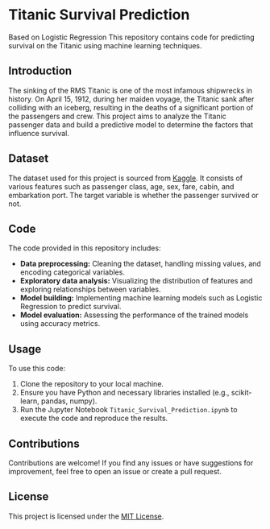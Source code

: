 

# **Titanic Survival Prediction**
Based on Logistic Regression
This repository contains code for predicting survival on the Titanic using machine learning techniques.

## **Introduction**

The sinking of the RMS Titanic is one of the most infamous shipwrecks in history. On April 15, 1912, during her maiden voyage, the Titanic sank after colliding with an iceberg, resulting in the deaths of a significant portion of the passengers and crew. This project aims to analyze the Titanic passenger data and build a predictive model to determine the factors that influence survival.

## **Dataset**

The dataset used for this project is sourced from [Kaggle](https://www.kaggle.com/c/titanic/data). It consists of various features such as passenger class, age, sex, fare, cabin, and embarkation port. The target variable is whether the passenger survived or not.

## **Code**

The code provided in this repository includes:

- **Data preprocessing:** Cleaning the dataset, handling missing values, and encoding categorical variables.
- **Exploratory data analysis:** Visualizing the distribution of features and exploring relationships between variables.
- **Model building:** Implementing machine learning models such as Logistic Regression to predict survival.
- **Model evaluation:** Assessing the performance of the trained models using accuracy metrics.

## **Usage**

To use this code:

1. Clone the repository to your local machine.
2. Ensure you have Python and necessary libraries installed (e.g., scikit-learn, pandas, numpy).
3. Run the Jupyter Notebook `Titanic_Survival_Prediction.ipynb` to execute the code and reproduce the results.

## **Contributions**

Contributions are welcome! If you find any issues or have suggestions for improvement, feel free to open an issue or create a pull request.

## **License**

This project is licensed under the [MIT License](LICENSE).
